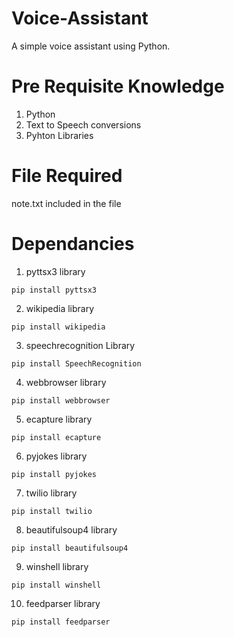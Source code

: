 # Voice-Assistant
A simple voice assistant using Python. 

# Pre Requisite Knowledge
1. Python
2. Text to Speech conversions
3. Pyhton Libraries

# File Required
note.txt included in the file

# Dependancies
1. pyttsx3 library
```
pip install pyttsx3
```
2. wikipedia library
```
pip install wikipedia
```
3. speechrecognition Library
```
pip install SpeechRecognition
```
4. webbrowser library
```
pip install webbrowser
```
5. ecapture library
```
pip install ecapture
```
6. pyjokes library
```
pip install pyjokes
```
7. twilio library
```
pip install twilio
```
8. beautifulsoup4 library
```
pip install beautifulsoup4
```
9. winshell library              
```
pip install winshell
```
10. feedparser library
```
pip install feedparser
```

